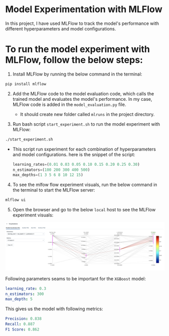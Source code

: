 # Model Experimentation with MLFlow

In this project, I have used MLFlow to track the model's performance with different hyperparameters and model configurations.

# To run the model experiment with MLFlow, follow the below steps:

1. Install MLFlow by running the below command in the terminal:

```bash
pip install mlflow
```

2. Add the MLFlow code to the model evaluation code, which calls the trained model and evaluates the model's performance. In my case, MLFlow code is added in the `model_evaluation.py` file.

   - It should create new folder called `mlruns` in the project directory.

3. Run bash script `start_experiment.sh` to run the model experiment with MLFlow:

```bash
./start_experiment.sh
```

- This script run sxperiment for each combination of hyperparameters and model configurations. here is the snippet of the script:
  ```python
  learning_rates=(0.01 0.03 0.05 0.10 0.15 0.20 0.25 0.30)
  n_estimators=(100 200 300 400 500)
  max_depths=(1 3 5 6 8 10 12 15)
  ```

4. To see the mlfow flow experiment visuals, run the below command in the terminal to start the MLFlow server:

```bash
mlflow ui
```

5. Open the browser and go to the below `local` host to see the MLFlow experiment visuals:

![image](experiment_image.png)

Following parameters seams to be important for the `XGBoost` model:

```yaml
learning_rate: 0.3
n_estimators: 300
max_depth: 5
```

This gives us the model with following metrics:
  
  ```yaml
  Precision: 0.838
  Recall: 0.887
  F1 Score: 0.862
  ```



